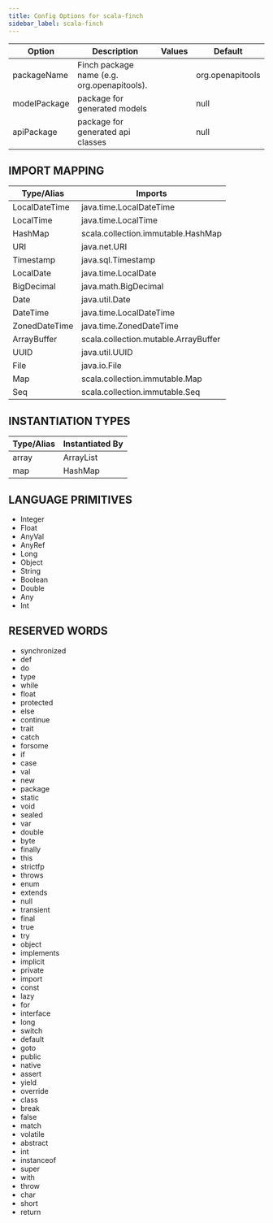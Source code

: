 ```yaml
---
title: Config Options for scala-finch
sidebar_label: scala-finch
---
```


| Option | Description | Values | Default |
| ------ | ----------- | ------ | ------- |
|packageName|Finch package name (e.g. org.openapitools).| |org.openapitools|
|modelPackage|package for generated models| |null|
|apiPackage|package for generated api classes| |null|

## IMPORT MAPPING

| Type/Alias | Imports |
| ---------- | ------- |
|LocalDateTime|java.time.LocalDateTime|
|LocalTime|java.time.LocalTime|
|HashMap|scala.collection.immutable.HashMap|
|URI|java.net.URI|
|Timestamp|java.sql.Timestamp|
|LocalDate|java.time.LocalDate|
|BigDecimal|java.math.BigDecimal|
|Date|java.util.Date|
|DateTime|java.time.LocalDateTime|
|ZonedDateTime|java.time.ZonedDateTime|
|ArrayBuffer|scala.collection.mutable.ArrayBuffer|
|UUID|java.util.UUID|
|File|java.io.File|
|Map|scala.collection.immutable.Map|
|Seq|scala.collection.immutable.Seq|


## INSTANTIATION TYPES

| Type/Alias | Instantiated By |
| ---------- | --------------- |
|array|ArrayList|
|map|HashMap|


## LANGUAGE PRIMITIVES

<ul data-columns="2" style="list-style-type: disc;-webkit-columns:2;-moz-columns:2;columns:2;-moz-column-fill:auto;column-fill:auto"><li>Integer</li>
<li>Float</li>
<li>AnyVal</li>
<li>AnyRef</li>
<li>Long</li>
<li>Object</li>
<li>String</li>
<li>Boolean</li>
<li>Double</li>
<li>Any</li>
<li>Int</li>
</ul>

## RESERVED WORDS

<ul data-columns="2" style="list-style-type: disc;-webkit-columns:2;-moz-columns:2;columns:2;-moz-column-fill:auto;column-fill:auto"><li>synchronized</li>
<li>def</li>
<li>do</li>
<li>type</li>
<li>while</li>
<li>float</li>
<li>protected</li>
<li>else</li>
<li>continue</li>
<li>trait</li>
<li>catch</li>
<li>forsome</li>
<li>if</li>
<li>case</li>
<li>val</li>
<li>new</li>
<li>package</li>
<li>static</li>
<li>void</li>
<li>sealed</li>
<li>var</li>
<li>double</li>
<li>byte</li>
<li>finally</li>
<li>this</li>
<li>strictfp</li>
<li>throws</li>
<li>enum</li>
<li>extends</li>
<li>null</li>
<li>transient</li>
<li>final</li>
<li>true</li>
<li>try</li>
<li>object</li>
<li>implements</li>
<li>implicit</li>
<li>private</li>
<li>import</li>
<li>const</li>
<li>lazy</li>
<li>for</li>
<li>interface</li>
<li>long</li>
<li>switch</li>
<li>default</li>
<li>goto</li>
<li>public</li>
<li>native</li>
<li>assert</li>
<li>yield</li>
<li>override</li>
<li>class</li>
<li>break</li>
<li>false</li>
<li>match</li>
<li>volatile</li>
<li>abstract</li>
<li>int</li>
<li>instanceof</li>
<li>super</li>
<li>with</li>
<li>throw</li>
<li>char</li>
<li>short</li>
<li>return</li>
</ul>
